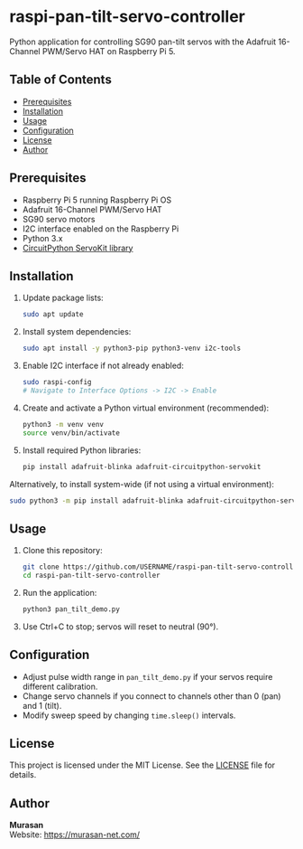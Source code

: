 # raspi-pan-tilt-servo-controller

Python application for controlling SG90 pan-tilt servos with the Adafruit 16-Channel PWM/Servo HAT on Raspberry Pi 5.

## Table of Contents

- [Prerequisites](#prerequisites)
- [Installation](#installation)
- [Usage](#usage)
- [Configuration](#configuration)
- [License](#license)
- [Author](#author)

## Prerequisites

- Raspberry Pi 5 running Raspberry Pi OS
- Adafruit 16-Channel PWM/Servo HAT
- SG90 servo motors
- I2C interface enabled on the Raspberry Pi
- Python 3.x
- [CircuitPython ServoKit library](https://github.com/adafruit/Adafruit_CircuitPython_ServoKit)

## Installation

1. Update package lists:
   ```bash
   sudo apt update
   ```
2. Install system dependencies:
   ```bash
   sudo apt install -y python3-pip python3-venv i2c-tools
   ```
3. Enable I2C interface if not already enabled:
   ```bash
   sudo raspi-config
   # Navigate to Interface Options -> I2C -> Enable
   ```
4. Create and activate a Python virtual environment (recommended):
   ```bash
   python3 -m venv venv
   source venv/bin/activate
   ```
5. Install required Python libraries:
   ```bash
   pip install adafruit-blinka adafruit-circuitpython-servokit
   ```

Alternatively, to install system-wide (if not using a virtual environment):
   ```bash
   sudo python3 -m pip install adafruit-blinka adafruit-circuitpython-servokit --break-system-packages
   ```

## Usage

1. Clone this repository:
   ```bash
   git clone https://github.com/USERNAME/raspi-pan-tilt-servo-controller.git
   cd raspi-pan-tilt-servo-controller
   ```
2. Run the application:
   ```bash
   python3 pan_tilt_demo.py
   ```
3. Use Ctrl+C to stop; servos will reset to neutral (90°).

## Configuration

- Adjust pulse width range in `pan_tilt_demo.py` if your servos require different calibration.
- Change servo channels if you connect to channels other than 0 (pan) and 1 (tilt).
- Modify sweep speed by changing `time.sleep()` intervals.

## License

This project is licensed under the MIT License. See the [LICENSE](LICENSE) file for details.

## Author

**Murasan**  
Website: https://murasan-net.com/
